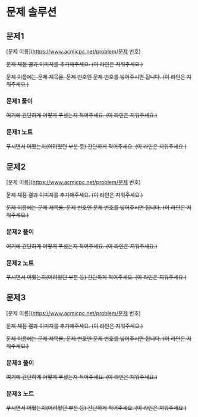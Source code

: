 # 문제 솔루션

## 문제1

[문제 이름](https://www.acmicpc.net/problem/문제 번호)

~~문제 채점 결과 이미지를 추가해주세요. (이 라인은 지워주세요.)~~

~~문제 이름에는 문제 제목을, 문제 번호엔 문제 번호를 넣어주시면 됩니다. (이 라인은 지워주세요.)~~

### 문제1 풀이

~~여기에 간단하게 어떻게 푸셨는지 적어주세요. (이 라인은 지워주세요.)~~

### 문제1 노트

~~푸시면서 어땠는지(어려웠던 부분 등) 간단하게 적어주세요. (이 라인은 지워주세요.)~~


## 문제2

[문제 이름](https://www.acmicpc.net/problem/문제 번호)

~~문제 채점 결과 이미지를 추가해주세요. (이 라인은 지워주세요.)~~

~~문제 이름에는 문제 제목을, 문제 번호엔 문제 번호를 넣어주시면 됩니다. (이 라인은 지워주세요.)~~

### 문제2 풀이

~~여기에 간단하게 어떻게 푸셨는지 적어주세요. (이 라인은 지워주세요.)~~

### 문제2 노트

~~푸시면서 어땠는지(어려웠던 부분 등) 간단하게 적어주세요. (이 라인은 지워주세요.)~~


## 문제3

[문제 이름](https://www.acmicpc.net/problem/문제 번호)

~~문제 채점 결과 이미지를 추가해주세요. (이 라인은 지워주세요.)~~

~~문제 이름에는 문제 제목을, 문제 번호엔 문제 번호를 넣어주시면 됩니다. (이 라인은 지워주세요.)~~

### 문제3 풀이

~~여기에 간단하게 어떻게 푸셨는지 적어주세요. (이 라인은 지워주세요.)~~

### 문제3 노트

~~푸시면서 어땠는지(어려웠던 부분 등) 간단하게 적어주세요. (이 라인은 지워주세요.)~~